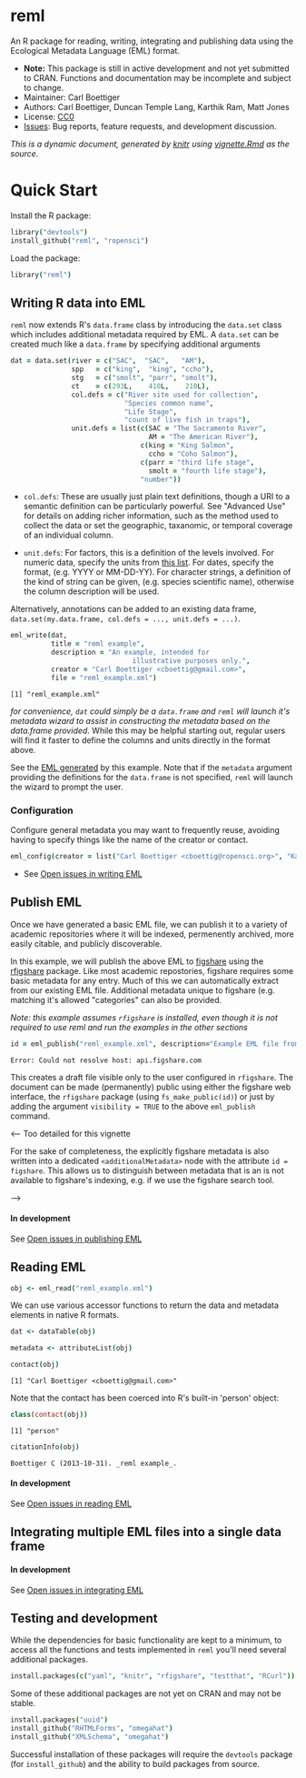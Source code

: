 reml
====

An R package for reading, writing, integrating and publishing data using the Ecological Metadata Language (EML) format.   

* **Note:** This package is still in active development and not yet submitted to CRAN.  Functions and documentation may be incomplete and subject to change.  
* Maintainer: Carl Boettiger
* Authors: Carl Boettiger, Duncan Temple Lang, Karthik Ram, Matt Jones
* License: [CC0](http://creativecommons.org/publicdomain/zero/1.0/)
* [Issues](https://github.com/ropensci/reml/issues): Bug reports, feature requests, and development discussion.



_This is a dynamic document, generated by [knitr](http://yihui.name/knitr) using [vignette.Rmd](https://github.com/ropensci/reml/blob/master/inst/doc/vingette.Rmd) as the source._





Quick Start
===========

Install the R package:



```coffee
library("devtools")
install_github("reml", "ropensci")
```


Load the package:


```coffee
library("reml")
```



Writing R data into EML
-----------------------


`reml` now extends R's `data.frame` class by introducing the `data.set` class which includes additional metadata required by EML.  A `data.set` can be created much like a `data.frame` by specifying additional arguments 



```coffee
dat = data.set(river = c("SAC",  "SAC",   "AM"),
               spp   = c("king",  "king", "ccho"),
               stg   = c("smolt", "parr", "smolt"),
               ct    = c(293L,    410L,    210L),
               col.defs = c("River site used for collection",
                            "Species common name",
                            "Life Stage", 
                            "count of live fish in traps"),
               unit.defs = list(c(SAC = "The Sacramento River", 
                                  AM = "The American River"),
                                c(king = "King Salmon", 
                                  ccho = "Coho Salmon"),
                                c(parr = "third life stage", 
                                  smolt = "fourth life stage"),
                                "number"))

```




- `col.defs`: These are usually just plain text definitions, though a URI to a semantic definition can be particularly powerful. See "Advanced Use" for details on adding richer information, such as the method used to collect the data or set the geographic, taxanomic, or temporal coverage of an individual column.   

- `unit.defs`:   For factors, this is a definition of the levels involved.  For numeric data, specify the units from [this list](http://knb.ecoinformatics.org/software/eml/eml-2.1.1/eml-unitTypeDefinitions.html#StandardUnitDictionary).  For dates, specify the format, (e.g. YYYY or MM-DD-YY). For character strings, a definition of the kind of string can be given, (e.g. species scientific name), otherwise the column description will be used.  

Alternatively, annotations can be added to an existing data frame, `data.set(my.data.frame, col.defs = ..., unit.defs = ...)`.  




```coffee
eml_write(dat, 
          title = "reml example",  
          description = "An example, intended for
                              illustrative purposes only.",
          creator = "Carl Boettiger <cboettig@gmail.com>",
          file = "reml_example.xml")
```

```
[1] "reml_example.xml"
```

                    
*for convenience, `dat` could simply be a `data.frame` and `reml` will launch it's metadata wizard to assist in constructing the metadata based on the data.frame provided*.  While this may be helpful starting out, regular users will find it faster to define the columns and units directly in the format above.   


See the [EML generated](https://github.com/ropensci/reml/tree/master/inst/doc/reml_example.xml) by this example.  Note that if the `metadata` argument providing the definitions for the `data.frame` is not specified, `reml` will launch the wizard to prompt the user.  

### Configuration 

Configure general metadata you may want to frequently reuse, avoiding having to specify things like the name of the creator or contact.


```coffee
eml_config(creator = list("Carl Boettiger <cboettig@ropensci.org>", "Karthik Ram"), contact = "Carl Boettiger <cboettig@ropensci.org>")
```



* See [Open issues in writing EML](https://github.com/ropensci/reml/issues?labels=write+eml&page=1&state=open)

Publish EML
-----------

Once we have generated a basic EML file, we can publish it to a variety
of academic repositories where it will be indexed, permenently archived,
more easily citable, and publicly discoverable.

In this example, we will publish the above
EML to [figshare](http://figshare.com) using the
[rfigshare](https://github.com/ropensci/rfigshare) package. Like most
academic repostories, figshare requires some basic metadata for any entry.
Much of this we can automatically extract from our existing EML file. 
Additional metadata unique to figshare (e.g. matching it's allowed "categories"
can also be provided. 

_Note: this example assumes `rfigshare` is installed, even though it is not 
required to use reml and run the examples in the other sections_

<!-- We don't want to generate a DOI every time we run the vignette -->

```coffee
id = eml_publish("reml_example.xml", description="Example EML file from reml", categories = "Ecology", tags = "EML", destination="figshare")
```

```
Error: Could not resolve host: api.figshare.com
```


This creates a draft file visible only to the user configured in `rfigshare`.  The document can be made (permanently) public using either the figshare web interface, the `rfigshare` package (using `fs_make_public(id)`) or just by adding the argument `visibility = TRUE` to the above `eml_publish` command.

<!-- In return, figshare provides the object with a DOI, which is added to the EML.  


```coffee
doc <- eml_read("my_eml_data.xml")
citation(doc) # not implemented yet
```

-->

<-- Too detailed for this vignette

For the sake of completeness, the explicitly figshare metadata is also written into a 
dedicated `<additionalMetadata>` node with the attribute `id = figshare`.  This allows
us to distinguish between metadata that is an is not available to figshare's indexing,
e.g. if we use the figshare search tool.  

-->

#### In development

See [Open issues in publishing EML](https://github.com/ropensci/reml/issues?labels=publish+eml&page=1&state=open)

Reading EML
-----------




```coffee
obj <- eml_read("reml_example.xml")
```


We can use various accessor functions to return the data and metadata elements in native R formats.


```coffee
dat <- dataTable(obj)
```



```coffee
metadata <- attributeList(obj)
```



```coffee
contact(obj)
```

```
[1] "Carl Boettiger <cboettig@gmail.com>"
```


Note that the contact has been coerced into R's built-in 'person' object:


```coffee
class(contact(obj))
```

```
[1] "person"
```



```coffee
citationInfo(obj)
```

```
Boettiger C (2013-10-31). _reml example_.
```



#### In development

See [Open issues in reading EML](https://github.com/ropensci/reml/issues?labels=read+eml&page=1&state=open)



Integrating multiple EML files into a single data frame
-------------------------------------------------------

#### In development

See [Open issues in integrating EML](https://github.com/ropensci/reml/issues?labels=integrate+eml&page=1&state=open)



Testing and development
-----------------------

While the dependencies for basic functionality are kept to a minimum, to access all the functions and tests implemented in `reml` you'll need several additional packages.  

```coffee
install.packages(c("yaml", "knitr", "rfigshare", "testthat", "RCurl"))
```

Some of these additional packages are not yet on CRAN and may not be stable.

```coffee
install.packages("uuid")
install_github("RHTMLForms", "omegahat")
install_github("XMLSchema", "omegahat")
```

Successful installation of these packages will require the `devtools` package (for `install_github`) and the ability to build packages from source.  


